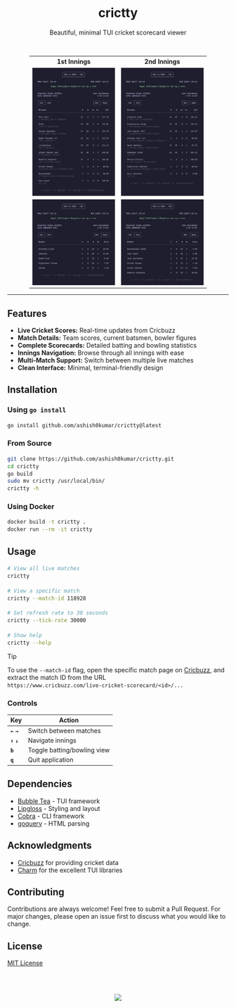 <h1 align="center"> crictty </h1>

<p align="center">
Beautiful, minimal TUI cricket scorecard viewer
</p>

<br>

<div align="center" style="width: 80%; margin: auto;">

<table>
  <tr>
    <th>1st Innings</th>
    <th>2nd Innings</th>
  </tr>
  <tr>
    <td><img src="assets/bat1.png" width="300"></td>
    <td><img src="assets/bat2.png" width="300"></td>
  </tr>
  <tr>
    <td><img src="assets/bowl1.png" width="300"></td>
    <td><img src="assets/bowl2.png" width="300"></td>
  </tr>
</table>

</div>

---

## Features

- **Live Cricket Scores:** Real-time updates from Cricbuzz
- **Match Details:** Team scores, current batsmen, bowler figures
- **Complete Scorecards:** Detailed batting and bowling statistics
- **Innings Navigation:** Browse through all innings with ease
- **Multi-Match Support:** Switch between multiple live matches
- **Clean Interface:** Minimal, terminal-friendly design

## Installation

### Using `go install`

```bash
go install github.com/ashish0kumar/crictty@latest
```

### From Source

```bash
git clone https://github.com/ashish0kumar/crictty.git
cd crictty
go build
sudo mv crictty /usr/local/bin/
crictty -h
```

### Using Docker

```bash
docker build -t crictty .
docker run --rm -it crictty
```

## Usage

```bash
# View all live matches
crictty

# View a specific match
crictty --match-id 118928

# Set refresh rate to 30 seconds
crictty --tick-rate 30000

# Show help
crictty --help
```

> [!TIP]
> To use the `--match-id` flag, open the specific match page on [Cricbuzz](https://www.cricbuzz.com), and extract the match ID from the URL <br>
`https://www.cricbuzz.com/live-cricket-scorecard/<id>/...`

### Controls

| Key | Action |
|-----|--------|
| **`←`** **`→`** | Switch between matches |
| **`↑`** **`↓`** | Navigate innings |
| **`b`** | Toggle batting/bowling view |
| **`q`** | Quit application |

## Dependencies

- [Bubble Tea](https://github.com/charmbracelet/bubbletea) - TUI framework
- [Lipgloss](https://github.com/charmbracelet/lipgloss) - Styling and layout
- [Cobra](https://github.com/spf13/cobra) - CLI framework
- [goquery](https://github.com/PuerkitoBio/goquery) - HTML parsing

## Acknowledgments

- [Cricbuzz](https://www.cricbuzz.com) for providing cricket data
- [Charm](https://charm.sh/) for the excellent TUI libraries

## Contributing

Contributions are always welcome! Feel free to submit a Pull Request. For major changes, please open an issue first to discuss what you would like to change.

## License

[MIT License](LICENSE)

<br><br>

<p align="center">
	<img src="https://raw.githubusercontent.com/catppuccin/catppuccin/main/assets/footers/gray0_ctp_on_line.svg?sanitize=true" />
</p>
